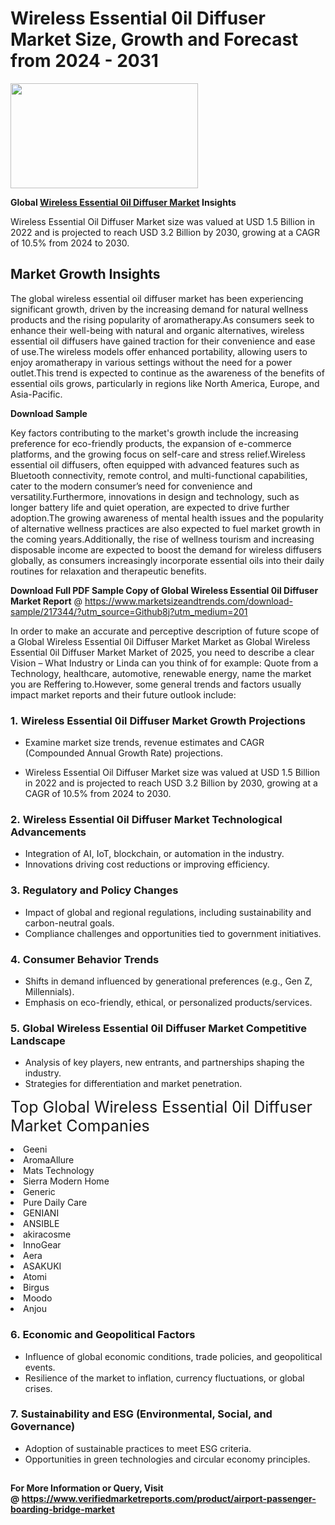 <H1>Wireless Essential 0il Diffuser Market Size, Growth and Forecast from 2024 - 2031</H1><img class="aligncenter size-medium wp-image-584254" src="https://thirdeyenews.in/wp-content/uploads/2024/09/Global-Market-Research-300x168.jpeg" alt="" width="300" height="168" /><p><strong>Global&nbsp;<a href="https://www.marketsizeandtrends.com/download-sample/217344/?utm_source=Github8j?utm_medium=201">Wireless Essential 0il Diffuser Market</a> Insights</strong></p><p>Wireless Essential Oil Diffuser Market size was valued at USD 1.5 Billion in 2022 and is projected to reach USD 3.2 Billion by 2030, growing at a CAGR of 10.5% from 2024 to 2030.</p><p><h2>Market Growth Insights</h2> <p>The global wireless essential oil diffuser market has been experiencing significant growth, driven by the increasing demand for natural wellness products and the rising popularity of aromatherapy.As consumers seek to enhance their well-being with natural and organic alternatives, wireless essential oil diffusers have gained traction for their convenience and ease of use.The wireless models offer enhanced portability, allowing users to enjoy aromatherapy in various settings without the need for a power outlet.This trend is expected to continue as the awareness of the benefits of essential oils grows, particularly in regions like North America, Europe, and Asia-Pacific.</p> <p><strong>Download Sample</strong></p> <p>Key factors contributing to the market's growth include the increasing preference for eco-friendly products, the expansion of e-commerce platforms, and the growing focus on self-care and stress relief.Wireless essential oil diffusers, often equipped with advanced features such as Bluetooth connectivity, remote control, and multi-functional capabilities, cater to the modern consumer’s need for convenience and versatility.Furthermore, innovations in design and technology, such as longer battery life and quiet operation, are expected to drive further adoption.The growing awareness of mental health issues and the popularity of alternative wellness practices are also expected to fuel market growth in the coming years.Additionally, the rise of wellness tourism and increasing disposable income are expected to boost the demand for wireless diffusers globally, as consumers increasingly incorporate essential oils into their daily routines for relaxation and therapeutic benefits.</p> <p><span class=""><strong>Download Full PDF Sample Copy of Global Wireless Essential 0il Diffuser Market Report</strong> @ <a href="https://www.marketsizeandtrends.com/download-sample/217344/?utm_source=Github8j?utm_medium=201" target="_blank">https://www.marketsizeandtrends.com/download-sample/217344/?utm_source=Github8j?utm_medium=201</a></span></p><p>In order to make an accurate and perceptive description of future scope of a Global&nbsp;Wireless Essential 0il Diffuser Market Market as Global&nbsp;Wireless Essential 0il Diffuser Market Market of 2025, you need to describe a clear Vision &ndash; What Industry or Linda can you think of for example: Quote from a Technology, healthcare, automotive, renewable energy, name the market you are Reffering to.However, some general trends and factors usually impact market reports and their future outlook include:</p><h3>1.&nbsp;<strong>Wireless Essential 0il Diffuser Market Growth Projections</strong></h3><ul><li>Examine market size trends, revenue estimates and CAGR (Compounded Annual Growth Rate) projections.</li><li><p>Wireless Essential Oil Diffuser Market size was valued at USD 1.5 Billion in 2022 and is projected to reach USD 3.2 Billion by 2030, growing at a CAGR of 10.5% from 2024 to 2030.</p></li></ul><h3>2.&nbsp;<strong>Wireless Essential 0il Diffuser Market Technological Advancements</strong></h3><ul><li>Integration of AI, IoT, blockchain, or automation in the industry.</li><li>Innovations driving cost reductions or improving efficiency.</li></ul><h3>3.&nbsp;<strong>Regulatory and Policy Changes</strong></h3><ul><li>Impact of global and regional regulations, including sustainability and carbon-neutral goals.</li><li>Compliance challenges and opportunities tied to government initiatives.</li></ul><h3>4.&nbsp;<strong>Consumer Behavior Trends</strong></h3><ul><li>Shifts in demand influenced by generational preferences (e.g., Gen Z, Millennials).</li><li>Emphasis on eco-friendly, ethical, or personalized products/services.</li></ul><h3>5.&nbsp;<strong>Global Wireless Essential 0il Diffuser Market Competitive Landscape</strong></h3><ul><li>Analysis of key players, new entrants, and partnerships shaping the industry.</li><li>Strategies for differentiation and market penetration.</li></ul><p data-pm-slice="1 1 []"><span style="color: inherit; font-family: inherit; font-size: 25px;">Top Global Wireless Essential 0il Diffuser Market Companies</span></p><div class="" data-test-id=""><p><li>Geeni</li><li> AromaAllure</li><li> Mats Technology</li><li> Sierra Modern Home</li><li> Generic</li><li> Pure Daily Care</li><li> GENIANI</li><li> ANSIBLE</li><li> akiracosme</li><li> InnoGear</li><li> Aera</li><li> ASAKUKI</li><li> Atomi</li><li> Birgus</li><li> Moodo</li><li> Anjou</li></p></div><h3>6.&nbsp;<strong>Economic and Geopolitical Factors</strong></h3><ul><li>Influence of global economic conditions, trade policies, and geopolitical events.</li><li>Resilience of the market to inflation, currency fluctuations, or global crises.</li></ul><h3>7.&nbsp;<strong>Sustainability and ESG (Environmental, Social, and Governance)</strong></h3><ul><li>Adoption of sustainable practices to meet ESG criteria.</li><li>Opportunities in green technologies and circular economy principles.</li></ul><h2><strong style="font-size: 14px;">For More Information or Query, Visit @&nbsp;</strong><a style="background-color: #ffffff; font-size: 14px;" href="https://www.marketsizeandtrends.com/report/wireless-essential-0il-diffuser-market/" target="_blank">https://www.verifiedmarketreports.com/product/airport-passenger-boarding-bridge-market</a></h2>